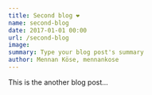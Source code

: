 ```yaml
---
title: Second blog ❤️
name: second-blog
date: 2017-01-01 00:00
url: /second-blog
image: 
summary: Type your blog post's summary
author: Mennan Köse, mennankose
---
```


This is the another blog post...
